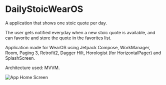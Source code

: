 # DailyStoicWearOS

A application that shows one stoic quote per day.

The user gets notified everyday when a new stoic quote is available, and can favorite and store the quote in the favorites list.

Application made for WearOS using Jetpack Compose, WorkManager, Room, Paging 3, Retrofit2, Dagger Hilt, Horologist (for HorizontalPager) and SplashScreen.

Architecture used: MVVM.

![App Home Screen](https://github.com/luludevmuniz/DailyStoicWearOS/assets/85970251/d48c3146-545b-4095-b560-f168ee3e50d4)
